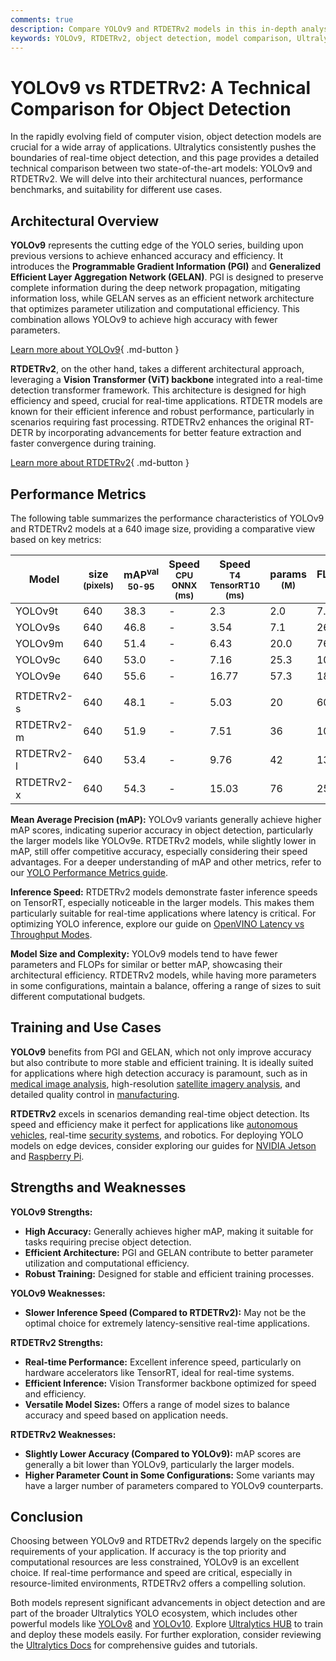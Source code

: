 ```yaml
---
comments: true
description: Compare YOLOv9 and RTDETRv2 models in this in-depth analysis of architecture, performance, and real-world applications. Find the best fit for your needs.
keywords: YOLOv9, RTDETRv2, object detection, model comparison, Ultralytics, machine learning, computer vision, real-time detection, YOLO models
---
```


# YOLOv9 vs RTDETRv2: A Technical Comparison for Object Detection

<script async src="https://cdn.jsdelivr.net/npm/chart.js@3.9.1/dist/chart.min.js"></script>
<script defer src="../../javascript/benchmark.js"></script>

<canvas id="modelComparisonChart" width="1024" height="400" active-models='["YOLOv9", "RTDETRv2"]'></canvas>

In the rapidly evolving field of computer vision, object detection models are crucial for a wide array of applications. Ultralytics consistently pushes the boundaries of real-time object detection, and this page provides a detailed technical comparison between two state-of-the-art models: YOLOv9 and RTDETRv2. We will delve into their architectural nuances, performance benchmarks, and suitability for different use cases.

## Architectural Overview

**YOLOv9** represents the cutting edge of the YOLO series, building upon previous versions to achieve enhanced accuracy and efficiency. It introduces the **Programmable Gradient Information (PGI)** and **Generalized Efficient Layer Aggregation Network (GELAN)**. PGI is designed to preserve complete information during the deep network propagation, mitigating information loss, while GELAN serves as an efficient network architecture that optimizes parameter utilization and computational efficiency. This combination allows YOLOv9 to achieve high accuracy with fewer parameters.

[Learn more about YOLOv9](https://docs.ultralytics.com/models/yolov9/){ .md-button }

**RTDETRv2**, on the other hand, takes a different architectural approach, leveraging a **Vision Transformer (ViT) backbone** integrated into a real-time detection transformer framework. This architecture is designed for high efficiency and speed, crucial for real-time applications. RTDETR models are known for their efficient inference and robust performance, particularly in scenarios requiring fast processing. RTDETRv2 enhances the original RT-DETR by incorporating advancements for better feature extraction and faster convergence during training.

[Learn more about RTDETRv2](https://docs.ultralytics.com/models/rtdetr/){ .md-button }

## Performance Metrics

The following table summarizes the performance characteristics of YOLOv9 and RTDETRv2 models at a 640 image size, providing a comparative view based on key metrics:

| Model      | size<br><sup>(pixels) | mAP<sup>val<br>50-95 | Speed<br><sup>CPU ONNX<br>(ms) | Speed<br><sup>T4 TensorRT10<br>(ms) | params<br><sup>(M) | FLOPs<br><sup>(B) |
| ---------- | --------------------- | -------------------- | ------------------------------ | ----------------------------------- | ------------------ | ----------------- |
| YOLOv9t    | 640                   | 38.3                 | -                              | 2.3                                 | 2.0                | 7.7               |
| YOLOv9s    | 640                   | 46.8                 | -                              | 3.54                                | 7.1                | 26.4              |
| YOLOv9m    | 640                   | 51.4                 | -                              | 6.43                                | 20.0               | 76.3              |
| YOLOv9c    | 640                   | 53.0                 | -                              | 7.16                                | 25.3               | 102.1             |
| YOLOv9e    | 640                   | 55.6                 | -                              | 16.77                               | 57.3               | 189.0             |
|            |                       |                      |                                |                                     |                    |                   |
| RTDETRv2-s | 640                   | 48.1                 | -                              | 5.03                                | 20                 | 60                |
| RTDETRv2-m | 640                   | 51.9                 | -                              | 7.51                                | 36                 | 100               |
| RTDETRv2-l | 640                   | 53.4                 | -                              | 9.76                                | 42                 | 136               |
| RTDETRv2-x | 640                   | 54.3                 | -                              | 15.03                               | 76                 | 259               |

**Mean Average Precision (mAP):** YOLOv9 variants generally achieve higher mAP scores, indicating superior accuracy in object detection, particularly the larger models like YOLOv9e. RTDETRv2 models, while slightly lower in mAP, still offer competitive accuracy, especially considering their speed advantages. For a deeper understanding of mAP and other metrics, refer to our [YOLO Performance Metrics guide](https://docs.ultralytics.com/guides/yolo-performance-metrics/).

**Inference Speed:** RTDETRv2 models demonstrate faster inference speeds on TensorRT, especially noticeable in the larger models. This makes them particularly suitable for real-time applications where latency is critical. For optimizing YOLO inference, explore our guide on [OpenVINO Latency vs Throughput Modes](https://docs.ultralytics.com/guides/optimizing-openvino-latency-vs-throughput-modes/).

**Model Size and Complexity:** YOLOv9 models tend to have fewer parameters and FLOPs for similar or better mAP, showcasing their architectural efficiency. RTDETRv2 models, while having more parameters in some configurations, maintain a balance, offering a range of sizes to suit different computational budgets.

## Training and Use Cases

**YOLOv9** benefits from PGI and GELAN, which not only improve accuracy but also contribute to more stable and efficient training. It is ideally suited for applications where high detection accuracy is paramount, such as in [medical image analysis](https://www.ultralytics.com/glossary/medical-image-analysis), high-resolution [satellite imagery analysis](https://www.ultralytics.com/blog/using-computer-vision-to-analyse-satellite-imagery), and detailed quality control in [manufacturing](https://www.ultralytics.com/solutions/ai-in-manufacturing).

**RTDETRv2** excels in scenarios demanding real-time object detection. Its speed and efficiency make it perfect for applications like [autonomous vehicles](https://www.ultralytics.com/solutions/ai-in-self-driving), real-time [security systems](https://www.ultralytics.com/blog/security-alarm-system-projects-with-ultralytics-yolov8), and robotics. For deploying YOLO models on edge devices, consider exploring our guides for [NVIDIA Jetson](https://docs.ultralytics.com/guides/nvidia-jetson/) and [Raspberry Pi](https://docs.ultralytics.com/guides/raspberry-pi/).

## Strengths and Weaknesses

**YOLOv9 Strengths:**

- **High Accuracy:** Generally achieves higher mAP, making it suitable for tasks requiring precise object detection.
- **Efficient Architecture:** PGI and GELAN contribute to better parameter utilization and computational efficiency.
- **Robust Training:** Designed for stable and efficient training processes.

**YOLOv9 Weaknesses:**

- **Slower Inference Speed (Compared to RTDETRv2):** May not be the optimal choice for extremely latency-sensitive real-time applications.

**RTDETRv2 Strengths:**

- **Real-time Performance:** Excellent inference speed, particularly on hardware accelerators like TensorRT, ideal for real-time systems.
- **Efficient Inference:** Vision Transformer backbone optimized for speed and efficiency.
- **Versatile Model Sizes:** Offers a range of model sizes to balance accuracy and speed based on application needs.

**RTDETRv2 Weaknesses:**

- **Slightly Lower Accuracy (Compared to YOLOv9):** mAP scores are generally a bit lower than YOLOv9, particularly the larger models.
- **Higher Parameter Count in Some Configurations:** Some variants may have a larger number of parameters compared to YOLOv9 counterparts.

## Conclusion

Choosing between YOLOv9 and RTDETRv2 depends largely on the specific requirements of your application. If accuracy is the top priority and computational resources are less constrained, YOLOv9 is an excellent choice. If real-time performance and speed are critical, especially in resource-limited environments, RTDETRv2 offers a compelling solution.

Both models represent significant advancements in object detection and are part of the broader Ultralytics YOLO ecosystem, which includes other powerful models like [YOLOv8](https://docs.ultralytics.com/models/yolov8/) and [YOLOv10](https://docs.ultralytics.com/models/yolov10/). Explore [Ultralytics HUB](https://docs.ultralytics.com/hub/) to train and deploy these models easily. For further exploration, consider reviewing the [Ultralytics Docs](https://docs.ultralytics.com/guides/) for comprehensive guides and tutorials.
